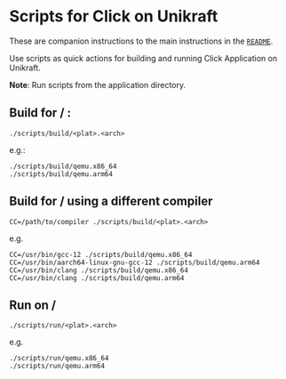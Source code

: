 # Scripts for Click on Unikraft

These are companion instructions to the main instructions in the [`README`](README.md).

Use scripts as quick actions for building and running Click Application on Unikraft.

**Note**: Run scripts from the application directory.

## Build for <plat> / <arch>:

```console
./scripts/build/<plat>.<arch>
```

e.g.:

```console
./scripts/build/qemu.x86_64
./scripts/build/qemu.arm64
```

## Build for <plat> / <arch> using a different compiler

```console
CC=/path/to/compiler ./scripts/build/<plat>.<arch>
```

e.g.

```console
CC=/usr/bin/gcc-12 ./scripts/build/qemu.x86_64
CC=/usr/bin/aarch64-linux-gnu-gcc-12 ./scripts/build/qemu.arm64
CC=/usr/bin/clang ./scripts/build/qemu.x86_64
CC=/usr/bin/clang ./scripts/build/qemu.arm64
```

## Run on <plat> / <arch>

```console
./scripts/run/<plat>.<arch>
```

e.g.

```console
./scripts/run/qemu.x86_64
./scripts/run/qemu.arm64
```
